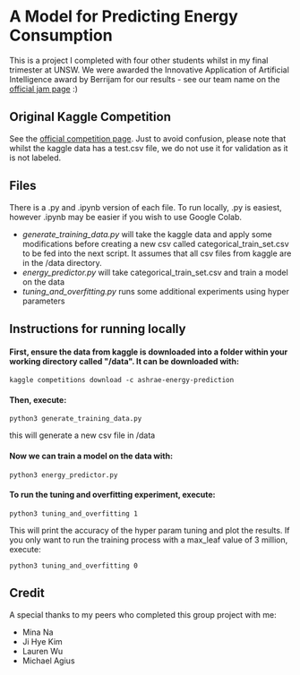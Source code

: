 # A Model for Predicting Energy Consumption
This is a project I completed with four other students whilst in my final trimester at UNSW. We were awarded the Innovative Application of Artificial Intelligence award by Berrijam for our results - see our team name on the [official jam page](https://www.berrijam.com/jam) :)

## Original Kaggle Competition
See the [official competition page](https://www.kaggle.com/competitions/ashrae-energy-prediction/overview).
Just to avoid confusion, please note that whilst the kaggle data has a test.csv file, we do not use it for validation as it is not labeled.

## Files
There is a .py and .ipynb version of each file. To run locally, .py is easiest, however .ipynb may be easier if you wish to use Google Colab.
- *generate_training_data.py* will take the kaggle data and apply some modifications before creating a new csv called categorical_train_set.csv to be fed into the next script. It assumes that all csv files from kaggle are in the /data directory.
- *energy_predictor.py* will take categorical_train_set.csv and train a model on the data
- *tuning_and_overfitting.py* runs some additional experiments using hyper parameters


## Instructions for running locally
#### First, ensure the data from kaggle is downloaded into a folder within your working directory called "/data".  It can be downloaded with:

	kaggle competitions download -c ashrae-energy-prediction

#### Then, execute:

	python3 generate_training_data.py
this will generate a new csv file in /data

#### Now we can train a model on the data with:

	python3 energy_predictor.py

#### To run the tuning and overfitting experiment, execute:

	python3 tuning_and_overfitting 1
This will print the accuracy of the hyper param tuning and plot the results.
If you only want to run the training process with a max_leaf value of 3 million, execute:
	
	python3 tuning_and_overfitting 0

	
## Credit
A special thanks to my peers who completed this group project with me:
 - Mina Na
 - Ji Hye Kim
 - Lauren Wu
 - Michael Agius

